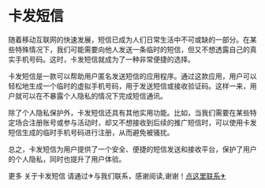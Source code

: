 # 卡发短信

随着移动互联网的快速发展，短信已成为人们日常生活中不可或缺的一部分。在某些特殊情况下，我们可能需要向他人发送一条临时的短信，但又不想透露自己的真实手机号码。这时，卡发短信就成为了一种非常便捷的选择。

卡发短信是一款可以帮助用户匿名发送短信的应用程序。通过这款应用，用户可以轻松地生成一个临时的虚拟手机号码，用于发送短信或接收验证码。这样一来，用户就可以在不暴露个人隐私的情况下完成短信通讯。

除了个人隐私保护外，卡发短信还具有其他实用功能。比如，当我们需要在某些特定场合注册账号或参与活动时，却又不想接收到后续的推广短信时，可以使用卡发短信生成的临时手机号码进行注册，从而避免被骚扰。

总之，卡发短信为用户提供了一个安全、便捷的短信发送和接收平台，保护了用户的个人隐私，同时也提升了用户体验。

更多 关于卡发短信 请通过✈与我们联系，感谢阅读,谢谢！[点这里联系✈](https://t.me/lm66bot)